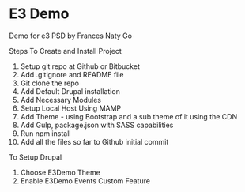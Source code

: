 # E3 Demo
Demo for e3 PSD
by Frances Naty Go

Steps To Create and Install Project
1. Setup git repo at Github or Bitbucket
2. Add .gitignore and README file
3. Git clone the repo
4. Add Default Drupal installation
5. Add Necessary Modules
6. Setup Local Host Using MAMP
7. Add Theme - using Bootstrap and a sub theme of it using the CDN
8. Add Gulp, package.json with SASS capabilities
9. Run npm install
10. Add all the files so far to Github initial commit


To Setup Drupal
1. Choose E3Demo Theme
2. Enable E3Demo Events Custom Feature

